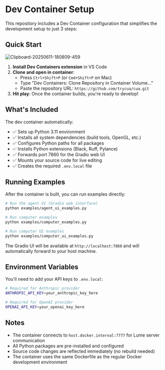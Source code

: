 # Dev Container Setup

This repository includes a Dev Container configuration that simplifies the development setup to just 3 steps:

## Quick Start

![Clipboard-20250611-180809-459](https://github.com/user-attachments/assets/447eaeeb-0eec-4354-9a82-44446e202e06)

1. **Install Dev Containers extension** in VS Code
2. **Clone and open in container**: 
   - Press `Ctrl+Shift+P` (or `Cmd+Shift+P` on Mac)
   - Type "Dev Containers: Clone Repository in Container Volume..."
   - Paste the repository URL: `https://github.com/trycua/cua.git`
3. **Hit play**: Once the container builds, you're ready to develop!

## What's Included

The dev container automatically:

- ✅ Sets up Python 3.11 environment
- ✅ Installs all system dependencies (build tools, OpenGL, etc.)
- ✅ Configures Python paths for all packages
- ✅ Installs Python extensions (Black, Ruff, Pylance)
- ✅ Forwards port 7860 for the Gradio web UI
- ✅ Mounts your source code for live editing
- ✅ Creates the required `.env.local` file

## Running Examples

After the container is built, you can run examples directly:

```bash
# Run the agent UI (Gradio web interface)
python examples/agent_ui_examples.py

# Run computer examples
python examples/computer_examples.py

# Run computer UI examples
python examples/computer_ui_examples.py
```

The Gradio UI will be available at `http://localhost:7860` and will automatically forward to your host machine.

## Environment Variables

You'll need to add your API keys to `.env.local`:

```bash
# Required for Anthropic provider
ANTHROPIC_API_KEY=your_anthropic_key_here

# Required for OpenAI provider
OPENAI_API_KEY=your_openai_key_here
```

## Notes

- The container connects to `host.docker.internal:7777` for Lume server communication
- All Python packages are pre-installed and configured
- Source code changes are reflected immediately (no rebuild needed)
- The container uses the same Dockerfile as the regular Docker development environment
